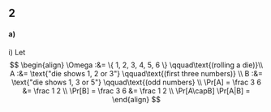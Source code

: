 
## 2
#### a)
i)
Let
$$
\begin{align}
\Omega :&= \{ 1, 2, 3, 4, 5, 6 \} \qquad\text{(rolling a die)}\\
A :&= \text{"die shows 1, 2 or 3"} \qquad\text{(first three numbers)} \\
B :&= \text{"die shows 1, 3 or 5"} \qquad\text{(odd numbers} \\
\Pr[A] = \frac 3 6 &= \frac 1 2 \\
\Pr[B] = \frac 3 6 &= \frac 1 2 \\
\Pr[A\capB]
\Pr[A|B] = 
\end{align}
$$